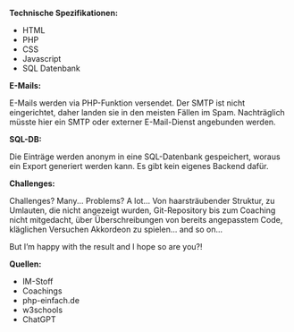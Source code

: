 **Technische Spezifikationen:**

- HTML
- PHP
- CSS
- Javascript
- SQL Datenbank


**E-Mails:**

E-Mails werden via PHP-Funktion versendet. Der SMTP ist nicht eingerichtet, daher landen sie in den meisten Fällen im Spam. Nachträglich müsste hier ein SMTP oder externer E-Mail-Dienst angebunden werden.


**SQL-DB:**

Die Einträge werden anonym in eine SQL-Datenbank gespeichert, woraus ein Export generiert werden kann. Es gibt kein eigenes Backend dafür.


**Challenges:**

Challenges? Many... 
Problems? A lot... 
Von haarsträubender Struktur, zu Umlauten, die nicht angezeigt wurden, Git-Repository bis zum Coaching nicht mitgedacht, über Überschreibungen von bereits angepasstem Code, kläglichen Versuchen Akkordeon zu spielen... and so on...

But I’m happy with the result and I hope so are you?!


**Quellen:**

- IM-Stoff
- Coachings
- php-einfach.de
- w3schools
- ChatGPT
